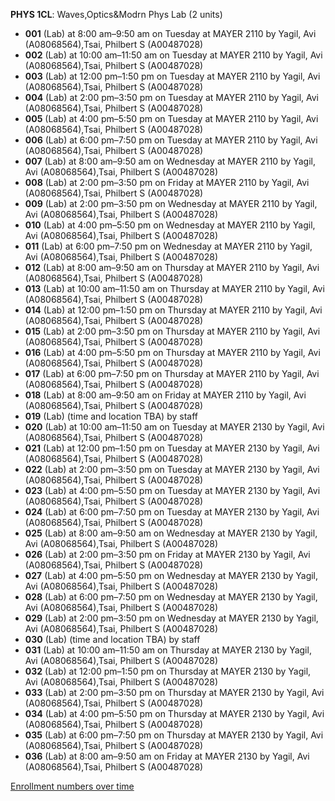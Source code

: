 **PHYS 1CL**: Waves,Optics&Modrn Phys Lab (2 units)

- **001** (Lab) at 8:00 am–9:50 am on Tuesday at MAYER 2110 by Yagil, Avi (A08068564),Tsai, Philbert S (A00487028)
- **002** (Lab) at 10:00 am–11:50 am on Tuesday at MAYER 2110 by Yagil, Avi (A08068564),Tsai, Philbert S (A00487028)
- **003** (Lab) at 12:00 pm–1:50 pm on Tuesday at MAYER 2110 by Yagil, Avi (A08068564),Tsai, Philbert S (A00487028)
- **004** (Lab) at 2:00 pm–3:50 pm on Tuesday at MAYER 2110 by Yagil, Avi (A08068564),Tsai, Philbert S (A00487028)
- **005** (Lab) at 4:00 pm–5:50 pm on Tuesday at MAYER 2110 by Yagil, Avi (A08068564),Tsai, Philbert S (A00487028)
- **006** (Lab) at 6:00 pm–7:50 pm on Tuesday at MAYER 2110 by Yagil, Avi (A08068564),Tsai, Philbert S (A00487028)
- **007** (Lab) at 8:00 am–9:50 am on Wednesday at MAYER 2110 by Yagil, Avi (A08068564),Tsai, Philbert S (A00487028)
- **008** (Lab) at 2:00 pm–3:50 pm on Friday at MAYER 2110 by Yagil, Avi (A08068564),Tsai, Philbert S (A00487028)
- **009** (Lab) at 2:00 pm–3:50 pm on Wednesday at MAYER 2110 by Yagil, Avi (A08068564),Tsai, Philbert S (A00487028)
- **010** (Lab) at 4:00 pm–5:50 pm on Wednesday at MAYER 2110 by Yagil, Avi (A08068564),Tsai, Philbert S (A00487028)
- **011** (Lab) at 6:00 pm–7:50 pm on Wednesday at MAYER 2110 by Yagil, Avi (A08068564),Tsai, Philbert S (A00487028)
- **012** (Lab) at 8:00 am–9:50 am on Thursday at MAYER 2110 by Yagil, Avi (A08068564),Tsai, Philbert S (A00487028)
- **013** (Lab) at 10:00 am–11:50 am on Thursday at MAYER 2110 by Yagil, Avi (A08068564),Tsai, Philbert S (A00487028)
- **014** (Lab) at 12:00 pm–1:50 pm on Thursday at MAYER 2110 by Yagil, Avi (A08068564),Tsai, Philbert S (A00487028)
- **015** (Lab) at 2:00 pm–3:50 pm on Thursday at MAYER 2110 by Yagil, Avi (A08068564),Tsai, Philbert S (A00487028)
- **016** (Lab) at 4:00 pm–5:50 pm on Thursday at MAYER 2110 by Yagil, Avi (A08068564),Tsai, Philbert S (A00487028)
- **017** (Lab) at 6:00 pm–7:50 pm on Thursday at MAYER 2110 by Yagil, Avi (A08068564),Tsai, Philbert S (A00487028)
- **018** (Lab) at 8:00 am–9:50 am on Friday at MAYER 2110 by Yagil, Avi (A08068564),Tsai, Philbert S (A00487028)
- **019** (Lab) (time and location TBA) by staff
- **020** (Lab) at 10:00 am–11:50 am on Tuesday at MAYER 2130 by Yagil, Avi (A08068564),Tsai, Philbert S (A00487028)
- **021** (Lab) at 12:00 pm–1:50 pm on Tuesday at MAYER 2130 by Yagil, Avi (A08068564),Tsai, Philbert S (A00487028)
- **022** (Lab) at 2:00 pm–3:50 pm on Tuesday at MAYER 2130 by Yagil, Avi (A08068564),Tsai, Philbert S (A00487028)
- **023** (Lab) at 4:00 pm–5:50 pm on Tuesday at MAYER 2130 by Yagil, Avi (A08068564),Tsai, Philbert S (A00487028)
- **024** (Lab) at 6:00 pm–7:50 pm on Tuesday at MAYER 2130 by Yagil, Avi (A08068564),Tsai, Philbert S (A00487028)
- **025** (Lab) at 8:00 am–9:50 am on Wednesday at MAYER 2130 by Yagil, Avi (A08068564),Tsai, Philbert S (A00487028)
- **026** (Lab) at 2:00 pm–3:50 pm on Friday at MAYER 2130 by Yagil, Avi (A08068564),Tsai, Philbert S (A00487028)
- **027** (Lab) at 4:00 pm–5:50 pm on Wednesday at MAYER 2130 by Yagil, Avi (A08068564),Tsai, Philbert S (A00487028)
- **028** (Lab) at 6:00 pm–7:50 pm on Wednesday at MAYER 2130 by Yagil, Avi (A08068564),Tsai, Philbert S (A00487028)
- **029** (Lab) at 2:00 pm–3:50 pm on Wednesday at MAYER 2130 by Yagil, Avi (A08068564),Tsai, Philbert S (A00487028)
- **030** (Lab) (time and location TBA) by staff
- **031** (Lab) at 10:00 am–11:50 am on Thursday at MAYER 2130 by Yagil, Avi (A08068564),Tsai, Philbert S (A00487028)
- **032** (Lab) at 12:00 pm–1:50 pm on Thursday at MAYER 2130 by Yagil, Avi (A08068564),Tsai, Philbert S (A00487028)
- **033** (Lab) at 2:00 pm–3:50 pm on Thursday at MAYER 2130 by Yagil, Avi (A08068564),Tsai, Philbert S (A00487028)
- **034** (Lab) at 4:00 pm–5:50 pm on Thursday at MAYER 2130 by Yagil, Avi (A08068564),Tsai, Philbert S (A00487028)
- **035** (Lab) at 6:00 pm–7:50 pm on Thursday at MAYER 2130 by Yagil, Avi (A08068564),Tsai, Philbert S (A00487028)
- **036** (Lab) at 8:00 am–9:50 am on Friday at MAYER 2130 by Yagil, Avi (A08068564),Tsai, Philbert S (A00487028)

[Enrollment numbers over time](./PHYS1CL.tsv)
